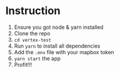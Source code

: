 # Instruction

1. Ensure you got node & yarn installed
2. Clone the repo
3. `cd vertex-test`
4. Run `yarn` to install all dependencies
5. Add the `.env` file with your mapbox token
6. `yarn start` the app
7. Profit!!!
